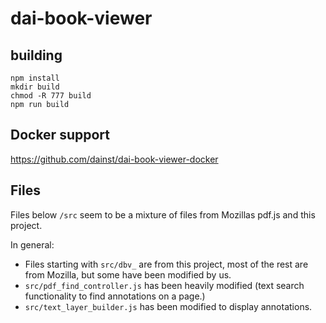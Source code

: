 # dai-book-viewer

##  building
    npm install
    mkdir build
    chmod -R 777 build
    npm run build

## Docker support

https://github.com/dainst/dai-book-viewer-docker

## Files

Files below `/src` seem to be a mixture of files from Mozillas pdf.js and this project.

In general:

* Files starting with `src/dbv_` are from this project, most of the rest are from Mozilla, but some have been modified by us.
* `src/pdf_find_controller.js` has been heavily modified (text search functionality to find annotations on a page.)
* `src/text_layer_builder.js` has been modified to display annotations.
